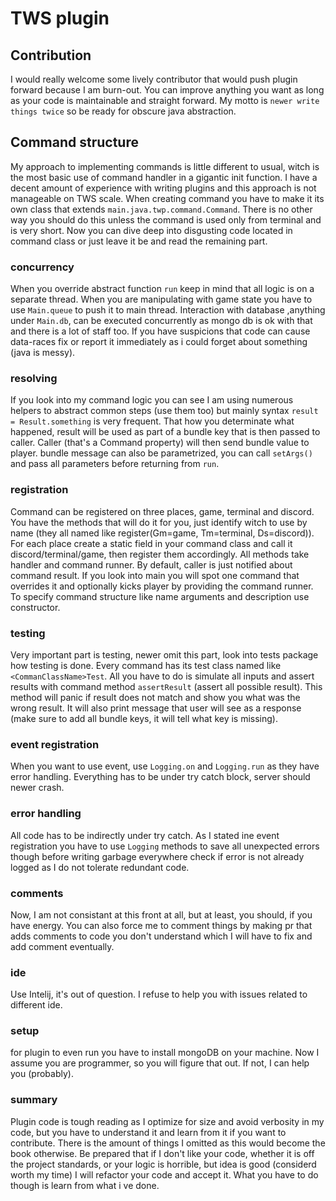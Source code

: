 # TWS plugin

## Contribution

I would really welcome some lively contributor that would push plugin forward because I am burn-out. 
You can improve anything you want as long as your code is maintainable and straight forward. My motto is 
`newer write things twice` so be ready for obscure java abstraction.

## Command structure

My approach to implementing commands is little different to usual, witch is the most basic use of 
command handler in a gigantic init function. I have a decent amount of experience with writing plugins and this
approach is not manageable on TWS scale. When creating command you have to make it its own class that extends 
`main.java.twp.command.Command`. There is no other way you should do this unless the command is used only from terminal
and is very short. Now you can dive deep into disgusting code located in command class or just leave it be and 
read the remaining part. 

### concurrency

When you override abstract function `run` keep in mind that all logic is on a separate thread. When 
you are manipulating with game state you have to use `Main.queue` to push it to main thread. Interaction with 
database ,anything under `Main.db`, can be executed concurrently as mongo db is ok with that and there is a lot 
of  staff too. If you have suspicions that code can cause data-races fix or report it immediately as i 
could forget about something (java is messy). 

### resolving

If you look into my command logic you can see I am using numerous helpers to abstract common steps (use them too)
but mainly syntax `result = Result.something` is very frequent. That how you determinate what happened, result will be used as
part of a bundle key that is then passed to caller. Caller (that's a Command property) will then send bundle value to 
player. bundle message can also be parametrized, you can call `setArgs()` and pass all parameters before returning from
`run`.

### registration

Command can be registered on three places, game, terminal and discord. You have the methods that will do it for you, just 
identify witch to use by name (they all named like register(Gm=game, Tm=terminal, Ds=discord)). For each place create 
a static field in your command class and call it discord/terminal/game, then register them accordingly. All methods take handler
and command runner. By default, caller is just notified about command result. If you look into main you will spot one 
command that overrides it and optionally kicks player by providing the command runner. To specify command structure like 
name arguments and description use constructor. 

### testing

Very important part is testing, newer omit this part, look into tests package how testing is done. Every command has its
test class named like `<CommanClassName>Test`. All you have to do is simulate all inputs and assert results with command
method `assertResult` (assert all possible result). This method will panic if result does not match and show you what was 
the wrong result. It will also print message that user will see as a response (make sure to add all bundle keys, it will 
tell what key is missing).

### event registration

When you want to use event, use `Logging.on` and `Logging.run` as they have error handling. Everything has to be under try
catch block, server should newer crash.

### error handling

All code has to be indirectly under try catch. As I stated ine event registration you have to use `Logging` methods to 
save all unexpected errors though before writing garbage everywhere check if error is not already logged as I do not
tolerate redundant code.

### comments

Now, I am not consistant at this front at all, but at least, you should, if you have energy. You can also force me to comment
things by making pr that adds comments to code you don't understand which I will have to fix and add comment eventually.  

### ide

Use Intelij, it's out of question. I refuse to help you with issues related to different ide.

### setup

for plugin to even run you have to install mongoDB on your machine. Now I assume you are programmer, so you will figure 
that out. If not, I can help you (probably).

### summary

Plugin code is tough reading as I optimize for size and avoid verbosity in my code, but you have to understand it and 
learn from it if you want to contribute. There is the amount of things I omitted as this would become the book otherwise.
Be prepared that if I don't like your code, whether it is off the project standards, or your logic is horrible, but idea 
is good (considerd worth my time) I will refactor your code and accept it. What you have to do though is learn from what 
i ve done. 